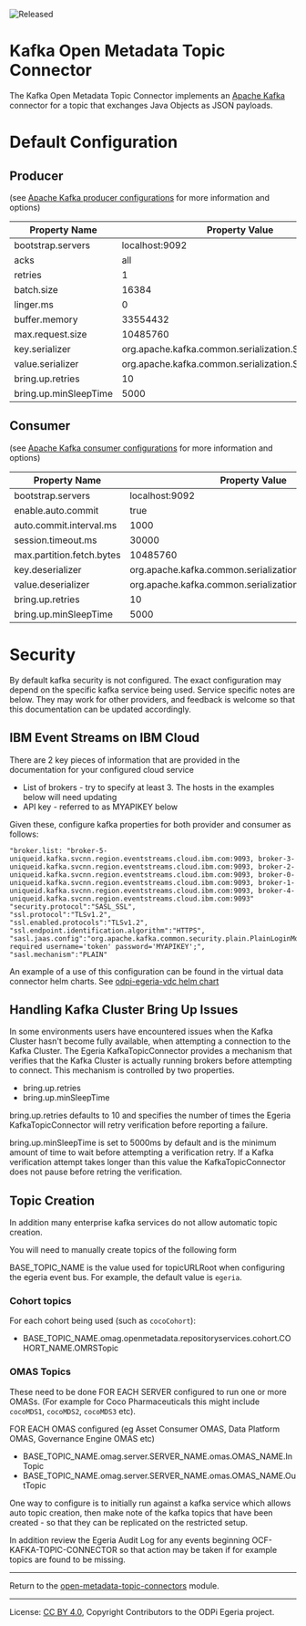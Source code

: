 <!-- SPDX-License-Identifier: CC-BY-4.0 -->
<!-- Copyright Contributors to the ODPi Egeria project. -->

![Released](../../../../../../open-metadata-publication/website/images/egeria-content-status-released.png#pagewidth)
  
# Kafka Open Metadata Topic Connector

The Kafka Open Metadata Topic Connector implements 
an [Apache Kafka](https://kafka.apache.org/) connector for a topic that exchanges
Java Objects as JSON payloads.

# Default Configuration

## Producer

(see [Apache Kafka producer configurations](http://kafka.apache.org/0100/documentation.html#producerconfigs) for more information and options)

| Property Name | Property Value |
|---------------|----------------|
| bootstrap.servers | localhost:9092 |
| acks              | all |
| retries | 1 |
| batch.size | 16384 |
| linger.ms | 0 |
| buffer.memory | 33554432 |
| max.request.size | 10485760 |
| key.serializer | org.apache.kafka.common.serialization.StringSerializer |
| value.serializer | org.apache.kafka.common.serialization.StringSerializer |
| bring.up.retries | 10 |
| bring.up.minSleepTime | 5000 |

## Consumer

(see [Apache Kafka consumer configurations](http://kafka.apache.org/0100/documentation.html#newconsumerconfigs) for more information and options)

| Property Name | Property Value |
|----------------|-----------------|
| bootstrap.servers | localhost:9092 |
| enable.auto.commit | true |
| auto.commit.interval.ms | 1000 |
| session.timeout.ms | 30000 |
| max.partition.fetch.bytes | 10485760 |
| key.deserializer | org.apache.kafka.common.serialization.StringDeserializer |
| value.deserializer| org.apache.kafka.common.serialization.StringDeserializer |
| bring.up.retries | 10 |
| bring.up.minSleepTime | 5000 |

#  Security

By default kafka security is not configured. The exact configuration may depend on the specific kafka service being used. Service specific notes
are below. They may work for other providers, and feedback is welcome so that this documentation can be updated accordingly.

## IBM Event Streams on IBM Cloud

There are 2 key pieces of information that are provided in the documentation for your configured cloud service

 * List of brokers - try to specify at least 3. The hosts in the examples below will need updating
 * API key - referred to as MYAPIKEY below
 
 Given these, configure kafka properties for both provider and consumer as follows:
```
"broker.list: "broker-5-uniqueid.kafka.svcnn.region.eventstreams.cloud.ibm.com:9093, broker-3-uniqueid.kafka.svcnn.region.eventstreams.cloud.ibm.com:9093, broker-2-uniqueid.kafka.svcnn.region.eventstreams.cloud.ibm.com:9093, broker-0-uniqueid.kafka.svcnn.region.eventstreams.cloud.ibm.com:9093, broker-1-uniqueid.kafka.svcnn.region.eventstreams.cloud.ibm.com:9093, broker-4-uniqueid.kafka.svcnn.region.eventstreams.cloud.ibm.com:9093"
"security.protocol":"SASL_SSL",
"ssl.protocol":"TLSv1.2",
"ssl.enabled.protocols":"TLSv1.2",
"ssl.endpoint.identification.algorithm":"HTTPS",
"sasl.jaas.config":"org.apache.kafka.common.security.plain.PlainLoginModule required username='token' password='MYAPIKEY';",
"sasl.mechanism":"PLAIN"
```
An example of a use of this configuration can be found in the virtual data connector helm charts. See [odpi-egeria-vdc helm chart](../../../../../../open-metadata-resources/open-metadata-deployment/charts/odpi-egeria-vdc/README.md) 

## Handling Kafka Cluster Bring Up Issues

In some environments users have encountered issues when the Kafka Cluster hasn't become fully available, when attempting a connection to the Kafka Cluster.
The Egeria KafkaTopicConnector provides a mechanism that verifies that the Kafka Cluster is actually running brokers before attempting to connect.
This mechanism is controlled by two properties.

* bring.up.retries
* bring.up.minSleepTime

bring.up.retries 
defaults to 10 and specifies the number of times the Egeria KafkaTopicConnector will retry verification before reporting a failure.
 
bring.up.minSleepTime is set to 5000ms by default and is the minimum amount of time to wait before attempting a verification retry. 
If a Kafka verification attempt takes longer than this value the KafkaTopicConnector does not pause before retring the verification.

## Topic Creation

In addition many enterprise kafka services do not allow automatic topic creation.

You will need to manually create topics of the following form

BASE_TOPIC_NAME is the value used for topicURLRoot when configuring the egeria event bus. For example, the default
value is `egeria`.

### Cohort topics

For each cohort being used (such as `cocoCohort`):
 * BASE_TOPIC_NAME.omag.openmetadata.repositoryservices.cohort.COHORT_NAME.OMRSTopic
 
### OMAS Topics
These need to be done FOR EACH SERVER configured to run one or more OMASs.
(For example for Coco Pharmaceuticals this might include `cocoMDS1`, `cocoMDS2`, `cocoMDS3` etc).

FOR EACH OMAS configured (eg Asset Consumer OMAS, Data Platform OMAS, Governance Engine OMAS etc)

 * BASE_TOPIC_NAME.omag.server.SERVER_NAME.omas.OMAS_NAME.InTopic
 * BASE_TOPIC_NAME.omag.server.SERVER_NAME.omas.OMAS_NAME.OutTopic


One way to configure is to initially run against a kafka service which allows auto topic creation, then make note of the kafka
topics that have been created - so that they can be replicated on the restricted setup.

In addition review the Egeria Audit Log for any events beginning OCF-KAFKA-TOPIC-CONNECTOR so that
action may be taken if for example topics are found to be missing.


----
Return to the [open-metadata-topic-connectors](..) module.


----
License: [CC BY 4.0](https://creativecommons.org/licenses/by/4.0/),
Copyright Contributors to the ODPi Egeria project.

